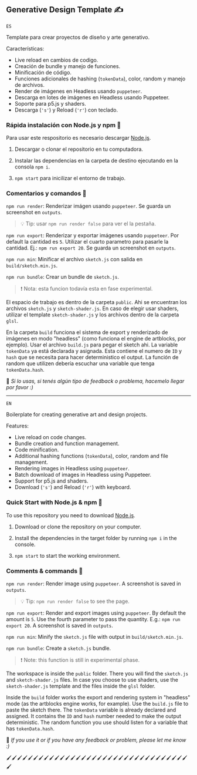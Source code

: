 ﻿## Generative Design Template ✍️

`ES`

Template para crear proyectos de diseño y arte generativo.

Características:
- Live reload en cambios de codigo.
- Creación de bundle y manejo de funciones.
- Minificación de código.
- Funciones adicionales de hashing (`tokenData`), color, random y manejo de archivos.
- Render de imágenes en Headless usando `puppeteer`.
- Descarga en lotes de imágenes en Headless usando Puppeteer.
- Soporte para p5.js y shaders.
- Descarga (`'s'`) y Reload (`'r'`) con teclado.

### Rápida instalación con Node.js y npm 🚩

Para usar este respositorio es necesario descargar [Node.js](https://nodejs.org/es/).

1. Descargar o clonar el repositorio en tu computadora.

2. Instalar las dependencias en la carpeta de destino ejecutando en la consola `npm i`.

3. `npm start` para inicilizar el entorno de trabajo.

### Comentarios y comandos 🚏 

`npm run render`: Renderizar imágen usando `puppeteer`. Se guarda un screenshot en `outputs`.
> 💡 Tip: usar `npm run render false` para ver el la pestaña.

`npm run export`: Renderizar y exportar imágenes usando `puppeteer`. Por default la cantidad es `5`. Utilizar el cuarto parametro para pasarle la cantidad. Ej.: `npm run export 20`. Se guarda un screenshot en `outputs`.

`npm run min`: Minificar el archivo `sketch.js` con salida en `build/sketch.min.js`.

`npm run bundle`: Crear un bundle de `sketch.js`.
> ❗ Nota: esta funcion todavía esta en fase experimental.

El espacio de trabajo es dentro de la carpeta `public`. Ahi se encuentran los archivos `sketch.js` y `sketch-shader.js`. En caso de elegir usar shaders, utilizar el template `sketch-shader.js` y los archivos dentro de la carpeta `glsl`.

En la carpeta `build` funciona el sistema de export y renderizado de imágenes en modo "headless" (como funciona el engine de artblocks, por ejemplo). Usar el archivo `build.js` para pegar el sketch ahi. 
La variable `tokenData` ya está declarada y asignada. Esta contiene el numero de `ID` y `hash` que se necesita para hacer deterministico el output. La función de random que utilizen debería escuchar una variable que tenga `tokenData.hash`.

👋 *Si lo usas, si tenés algún tipo de feedback o problema, hacemelo llegar por favor :)*


---


`EN`

Boilerplate for creating generative art and design projects.

Features:
- Live reload on code changes.
- Bundle creation and function management.
- Code minification.
- Additional hashing functions (`tokenData`), color, random and file management.
- Rendering images in Headless using `puppeteer`.
- Batch download of images in Headless using Puppeteer.
- Support for p5.js and shaders.
- Download (`'s'`) and Reload (`'r'`) with keyboard.

### Quick Start with Node.js & npm 🚩

To use this repository you need to download [Node.js](https://nodejs.org/es/).

1. Download or clone the repository on your computer.

2. Install the dependencies in the target folder by running `npm i` in the console.

3. `npm start` to start the working environment.

### Comments & commands 🚏 

`npm run render`: Render image using `puppeteer`. A screenshot is saved in `outputs`.
> 💡 Tip: `npm run render false` to see the page. 

`npm run export`: Render and export images using `puppeteer`. By default the amount is `5`. Use the fourth parameter to pass the quantity. E.g.: `npm run export 20`. A screenshot is saved in `outputs`.

`npm run min`: Minify the `sketch.js` file with output in `build/sketch.min.js`.

`npm run bundle`: Create a `sketch.js` bundle.
> ❗ Note: this function is still in experimental phase.

The workspace is inside the `public` folder. There you will find the `sketch.js` and `sketch-shader.js` files. In case you choose to use shaders, use the `sketch-shader.js` template and the files inside the `glsl` folder.

Inside the `build` folder works the export and rendering system in "headless" mode (as the artblocks engine works, for example). Use the `build.js` file to paste the sketch there. 
The `tokenData` variable is already declared and assigned. It contains the `ID` and `hash` number needed to make the output deterministic. The random function you use should listen for a variable that has `tokenData.hash`.

👋 *If you use it or if you have any feedback or problem, please let me know :)*

🖌️🖌️🖌️🖌️🖌️🖌️🖌️🖌️🖌️🖌️🖌️🖌️🖌️🖌️🖌️🖌️🖌️🖌️🖌️🖌️🖌️🖌️🖌️🖌️🖌️🖌️🖌️🖌️🖌️🖌️🖌️🖌️🖌️🖌️🖌️